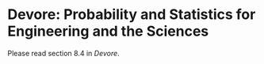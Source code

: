 # Devore: Probability and Statistics for Engineering and the Sciences

Please read section 8.4 in *Devore*. 
